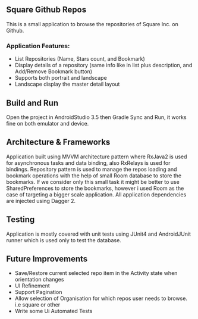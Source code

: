 ## Square Github Repos
This is a small application to browse the repositories of Square Inc. on Github.
### Application Features:
- List Repositories (Name, Stars count, and Bookmark)
- Display details of a repository (same info like in list plus description, and Add/Remove Bookmark button)
- Supports both portrait and landscape
- Landscape display the master detail layout
## Build and Run
Open the project in AndroidStudio 3.5 then Gradle Sync and Run, it works fine on both emulator and device.
## Architecture & Frameworks
Application built using MVVM architecture pattern where RxJava2 is used for asynchronous tasks and data binding,
also RxRelays is used for bindings.
Repository pattern is used to manage the repos loading and bookmark operations with the help of small Room database
to store the bookmarks.
If we consider only this small task it might be better to use SharedPreferences to store the bookmarks, however i used Room
as the case of targeting a bigger scale application.
All application dependencies are injected using Dagger 2.
## Testing
Application is mostly covered with unit tests using JUnit4 and AndroidJUnit runner which is used only to test the database.
## Future Improvements
- Save/Restore current selected repo item in the Activity state when orientation changes
- UI Refinement
- Support Pagination
- Allow selection of Organisation for which repos user needs to browse. i.e square or other
- Write some Ui Automated Tests


